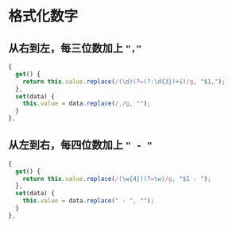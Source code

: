 # 格式化数字

## 从右到左，每三位数加上 `","`

```js
{
  get() {
    return this.value.replace(/(\d)(?=(?:\d{3})+$)/g, "$1,");
  },
  set(data) {
    this.value = data.replace(/,/g, "");
  }
},
```

## 从左到右，每四位数加上 `" - "`

```js
{
  get() {
    return this.value.replace(/(\w{4})(?=\w)/g, "$1 - ");
  },
  set(data) {
    this.value = data.replace(" - ", "");
  }
},
```